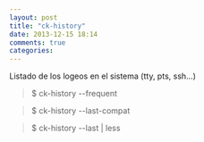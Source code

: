 ```yaml
---
layout: post
title: "ck-history"
date: 2013-12-15 18:14
comments: true
categories: 
---
```

Listado de los logeos en el sistema (tty, pts, ssh...)

>$ ck-history --frequent

>$ ck-history --last-compat

>$ ck-history --last | less

